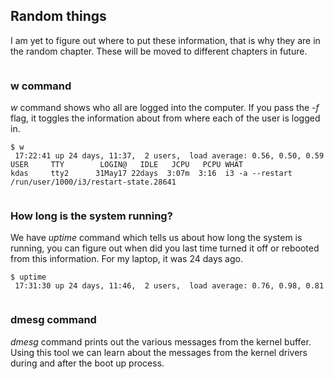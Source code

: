 ## Random things

I am yet to figure out where to put these information, that is why they are in 
the random chapter. These will be moved to different chapters in future.

```.. index:: w
```

### w command

*w* command shows who all are logged into the computer. If you pass the *-f* flag, it
toggles the information about from where each of the user is logged in.

```
$ w
 17:22:41 up 24 days, 11:37,  2 users,  load average: 0.56, 0.50, 0.59
USER     TTY        LOGIN@   IDLE   JCPU   PCPU WHAT
kdas     tty2      31May17 22days  3:07m  3:16  i3 -a --restart /run/user/1000/i3/restart-state.28641
```

```.. index:: uptime
```

### How long is the system running?

We have *uptime* command which tells us about how long the system is running, you can figure out when did you last time turned it off or rebooted from this information. For my laptop, it was 24 days ago.

```
$ uptime
 17:31:30 up 24 days, 11:46,  2 users,  load average: 0.76, 0.98, 0.81
```

```.. index:: dmesg
```

### dmesg command

*dmesg* command prints out the various messages from the kernel buffer. Using this tool we can
learn about the messages from the kernel drivers during and after the boot up process.
